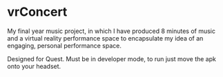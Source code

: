 # vrConcert

My final year music project, in which I have produced 8 minutes of music and a virtual reality performance space to encapsulate my idea of an engaging, personal performance space.

Designed for Quest. Must be in developer mode, to run just move the apk onto your headset.
